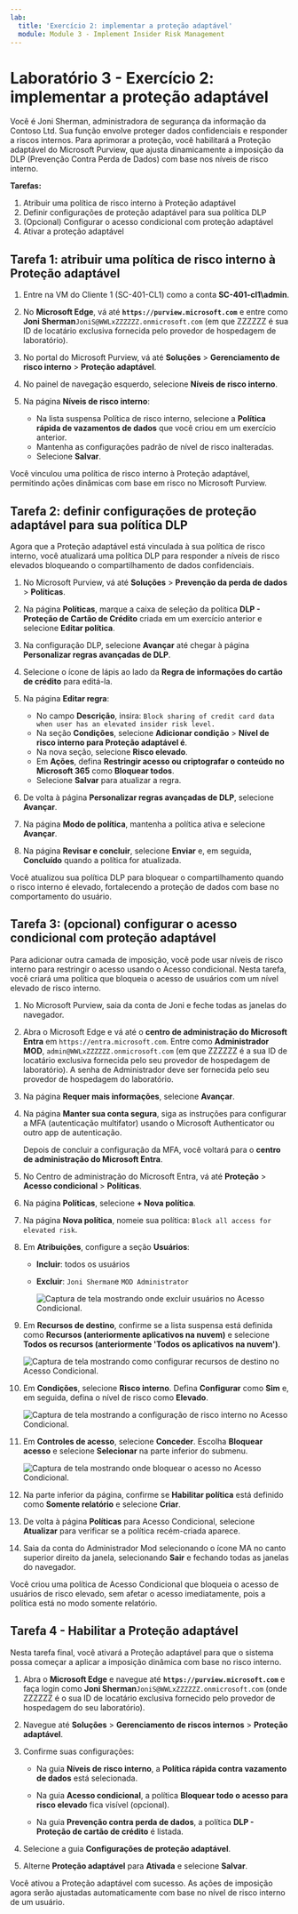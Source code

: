 ```yaml
---
lab:
  title: 'Exercício 2: implementar a proteção adaptável'
  module: Module 3 - Implement Insider Risk Management
---
```


# Laboratório 3 - Exercício 2: implementar a proteção adaptável

Você é Joni Sherman, administradora de segurança da informação da Contoso Ltd. Sua função envolve proteger dados confidenciais e responder a riscos internos. Para aprimorar a proteção, você habilitará a Proteção adaptável do Microsoft Purview, que ajusta dinamicamente a imposição da DLP (Prevenção Contra Perda de Dados) com base nos níveis de risco interno.

**Tarefas:**

1. Atribuir uma política de risco interno à Proteção adaptável
1. Definir configurações de proteção adaptável para sua política DLP
1. (Opcional) Configurar o acesso condicional com proteção adaptável
1. Ativar a proteção adaptável

## Tarefa 1: atribuir uma política de risco interno à Proteção adaptável

1. Entre na VM do Cliente 1 (SC-401-CL1) como a conta **SC-401-cl1\admin**.

1. No **Microsoft Edge**, vá até **`https://purview.microsoft.com`** e entre como **Joni Sherman**`JoniS@WWLxZZZZZZ.onmicrosoft.com` (em que ZZZZZZ é sua ID de locatário exclusiva fornecida pelo provedor de hospedagem de laboratório).

1. No portal do Microsoft Purview, vá até **Soluções** > **Gerenciamento de risco interno** > **Proteção adaptável**.

1. No painel de navegação esquerdo, selecione **Níveis de risco interno**.

1. Na página **Níveis de risco interno**:

   - Na lista suspensa Política de risco interno, selecione a **Política rápida de vazamentos de dados** que você criou em um exercício anterior.
   - Mantenha as configurações padrão de nível de risco inalteradas.
   - Selecione **Salvar**.

Você vinculou uma política de risco interno à Proteção adaptável, permitindo ações dinâmicas com base em risco no Microsoft Purview.

## Tarefa 2: definir configurações de proteção adaptável para sua política DLP

Agora que a Proteção adaptável está vinculada à sua política de risco interno, você atualizará uma política DLP para responder a níveis de risco elevados bloqueando o compartilhamento de dados confidenciais.

1. No Microsoft Purview, vá até **Soluções** > **Prevenção da perda de dados** > **Políticas**.

1. Na página **Políticas**, marque a caixa de seleção da política **DLP - Proteção de Cartão de Crédito** criada em um exercício anterior e selecione **Editar política**.

1. Na configuração DLP, selecione **Avançar** até chegar à página **Personalizar regras avançadas de DLP**.

1. Selecione o ícone de lápis ao lado da **Regra de informações do cartão de crédito** para editá-la.

1. Na página **Editar regra**:
   - No campo **Descrição**, insira: `Block sharing of credit card data when user has an elevated insider risk level.`
   - Na seção **Condições**, selecione **Adicionar condição** > **Nível de risco interno para Proteção adaptável é**.
   - Na nova seção, selecione **Risco elevado**.
   - Em **Ações**, defina **Restringir acesso ou criptografar o conteúdo no Microsoft 365** como **Bloquear todos**.
   - Selecione **Salvar** para atualizar a regra.

1. De volta à página **Personalizar regras avançadas de DLP**, selecione **Avançar**.

1. Na página **Modo de política**, mantenha a política ativa e selecione **Avançar**.

1. Na página **Revisar e concluir**, selecione **Enviar** e, em seguida, **Concluído** quando a política for atualizada.

Você atualizou sua política DLP para bloquear o compartilhamento quando o risco interno é elevado, fortalecendo a proteção de dados com base no comportamento do usuário.

## Tarefa 3: (opcional) configurar o acesso condicional com proteção adaptável

Para adicionar outra camada de imposição, você pode usar níveis de risco interno para restringir o acesso usando o Acesso condicional. Nesta tarefa, você criará uma política que bloqueia o acesso de usuários com um nível elevado de risco interno.

1. No Microsoft Purview, saia da conta de Joni e feche todas as janelas do navegador.

1. Abra o Microsoft Edge e vá até o **centro de administração do Microsoft Entra** em `https://entra.microsoft.com`. Entre como **Administrador MOD**, `admin@WWLxZZZZZZ.onmicrosoft.com` (em que ZZZZZZ é a sua ID de locatário exclusiva fornecida pelo seu provedor de hospedagem de laboratório). A senha de Administrador deve ser fornecida pelo seu provedor de hospedagem do laboratório.

1. Na página **Requer mais informações**, selecione **Avançar**.

1. Na página **Manter sua conta segura**, siga as instruções para configurar a MFA (autenticação multifator) usando o Microsoft Authenticator ou outro app de autenticação.

   Depois de concluir a configuração da MFA, você voltará para o **centro de administração do Microsoft Entra**.

1. No Centro de administração do Microsoft Entra, vá até **Proteção** > **Acesso condicional** > **Políticas**.

1. Na página **Políticas**, selecione **+ Nova política**.

1. Na página **Nova política**, nomeie sua política: `Block all access for elevated risk`.

1. Em **Atribuições**, configure a seção **Usuários**:

   - **Incluir**: todos os usuários  
   - **Excluir**: `Joni Sherman`e `MOD Administrator`

     ![Captura de tela mostrando onde excluir usuários no Acesso Condicional.](../Media/ca-exclude-users.png)

1. Em **Recursos de destino**, confirme se a lista suspensa está definida como **Recursos (anteriormente aplicativos na nuvem)** e selecione **Todos os recursos (anteriormente 'Todos os aplicativos na nuvem')**.

     ![Captura de tela mostrando como configurar recursos de destino no Acesso Condicional.](../Media/ca-target-resources.png)

1. Em **Condições**, selecione **Risco interno**. Defina **Configurar** como **Sim** e, em seguida, defina o nível de risco como **Elevado**.

     ![Captura de tela mostrando a configuração de risco interno no Acesso Condicional.](../Media/ca-insider-risk-levels.png)

1. Em **Controles de acesso**, selecione **Conceder**. Escolha **Bloquear acesso** e selecione **Selecionar** na parte inferior do submenu.

     ![Captura de tela mostrando onde bloquear o acesso no Acesso Condicional.](../Media/ca-block-access.png)

1. Na parte inferior da página, confirme se **Habilitar política** está definido como **Somente relatório** e selecione **Criar**.

1. De volta à página **Políticas** para Acesso Condicional, selecione **Atualizar** para verificar se a política recém-criada aparece.

1. Saia da conta do Administrador Mod selecionando o ícone MA no canto superior direito da janela, selecionando **Sair** e fechando todas as janelas do navegador.

Você criou uma política de Acesso Condicional que bloqueia o acesso de usuários de risco elevado, sem afetar o acesso imediatamente, pois a política está no modo somente relatório.

## Tarefa 4 - Habilitar a Proteção adaptável

Nesta tarefa final, você ativará a Proteção adaptável para que o sistema possa começar a aplicar a imposição dinâmica com base no risco interno.

1. Abra o **Microsoft Edge** e navegue até **`https://purview.microsoft.com`** e faça login como **Joni Sherman**`JoniS@WWLxZZZZZZ.onmicrosoft.com` (onde ZZZZZZ é o sua ID de locatário exclusiva fornecido pelo provedor de hospedagem do seu laboratório).

1. Navegue até **Soluções** > **Gerenciamento de riscos internos** > **Proteção adaptável**.

1. Confirme suas configurações:

   - Na guia **Níveis de risco interno**, a **Política rápida contra vazamento de dados** está selecionada.

   - Na guia **Acesso condicional**, a política **Bloquear todo o acesso para risco elevado** fica visível (opcional).

   - Na guia **Prevenção contra perda de dados**, a política **DLP - Proteção de cartão de crédito** é listada.

1. Selecione a guia **Configurações de proteção adaptável**.

1. Alterne **Proteção adaptável** para **Ativada** e selecione **Salvar**.

Você ativou a Proteção adaptável com sucesso. As ações de imposição agora serão ajustadas automaticamente com base no nível de risco interno de um usuário.
